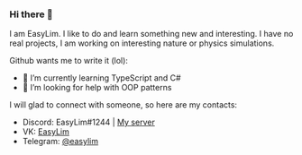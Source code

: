 ### Hi there 👋

I am EasyLim. I like to do and learn something new and interesting. I have no real projects, I am working on interesting nature or physics simulations.

Github wants me to write it (lol):
- 🌱 I’m currently learning TypeScript and C#
- 🤔 I’m looking for help with OOP patterns

I will glad to connect with someone, so here are my contacts:
- Discord: EasyLim#1244 | [My server](https://discord.gg/5Zv3ngN)
- VK: [EasyLim](https://vk.com/easylim)
- Telegram: [@easylim](https://t.me/easylim)
